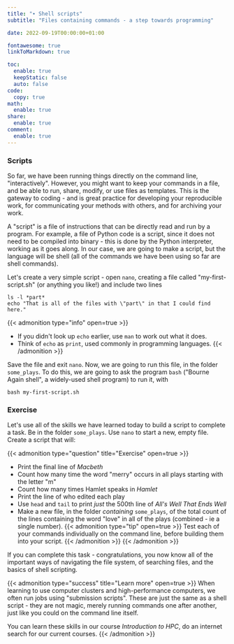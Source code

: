 ```yaml
---
title: "∙ Shell scripts"
subtitle: "Files containing commands - a step towards programming"

date: 2022-09-19T00:00:00+01:00

fontawesome: true
linkToMarkdown: true

toc:
  enable: true
  keepStatic: false
  auto: false
code:
  copy: true
math:
  enable: true
share:
  enable: true
comment:
  enable: true
---
```


### Scripts

So far, we have been running things directly on the command line, "interactively". However, you might want to keep your commands in a file, and be able to run, share, modify, or use files as templates. This is the gateway to coding - and is great practice for developing your reproducible work, for communicating your methods with others, and for archiving your work.

A "script" is a file of instructions that can be directly read and run by a program. For example, a file of Python code is a script, since it does not need to be compiled into binary - this is done by the Python interpreter, working as it goes along. In our case, we are going to make a script, but the language will be shell (all of the commands we have been using so far are shell commands).

Let's create a very simple script - open `nano`, creating a file called "my-first-script.sh" (or anything you like!) and include two lines
```
ls -l *part*
echo "That is all of the files with \"part\" in that I could find here."
```
{{< admonition type="info" open=true >}}
- If you didn't look up `echo` earlier, use `man` to work out what it does.
- Think of `echo` as `print`, used commonly in programming languages.
{{< /admonition >}}

Save the file and exit `nano`. Now, we are going to run this file, in the folder `some_plays`. To do this, we are going to ask the program `bash` ("Bourne Again shell", a widely-used shell program) to run it, with
```
bash my-first-script.sh
```

### Exercise
Let's use all of the skills we have learned today to build a script to complete a task. Be in the folder `some_plays`. Use `nano` to start a new, empty file. Create a script that will:

{{< admonition type="question" title="Exercise" open=true >}}
- Print the final line of _Macbeth_
- Count how many time the word "merry" occurs in all plays starting with the letter "m"
- Count how many times Hamlet speaks in _Hamlet_
- Print the line of who edited each play
- Use `head` and `tail` to print _just_ the 500th line of _All's Well That Ends Well_
- Make a new file, in the folder _containing_ `some_plays`, of the total count of the lines containing the word "love" in all of the plays (combined - ie a single number).
{{< admonition type="tip" open=true >}}
Test each of your commands individually on the command line, before building them into your script.
{{< /admonition >}}
{{< /admonition >}}

If you can complete this task - congratulations, you now know all of the important ways of navigating the file system, of searching files, and the basics of shell scripting.

{{< admonition type="success" title="Learn more" open=true >}}
When learning to use computer clusters and high-performance computers, we often run jobs using "submission scripts". These are just the same as a shell script - they are not magic, merely running commands one after another, just like you could on the command line itself.

You can learn these skills in our course *Introduction to HPC*, do an internet search for our current courses.
{{< /admonition >}}

